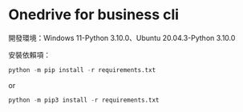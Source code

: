 Onedrive for business cli
============
開發環境：Windows 11-Python 3.10.0、Ubuntu 20.04.3-Python 3.10.0

安裝依賴項：
```python
python -m pip install -r requirements.txt
```
or
```python
python -m pip3 install -r requirements.txt
```
